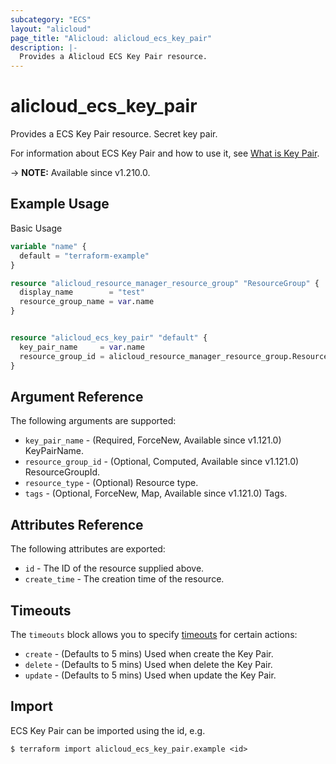 ```yaml
---
subcategory: "ECS"
layout: "alicloud"
page_title: "Alicloud: alicloud_ecs_key_pair"
description: |-
  Provides a Alicloud ECS Key Pair resource.
---
```


# alicloud_ecs_key_pair

Provides a ECS Key Pair resource. Secret key pair.

For information about ECS Key Pair and how to use it, see [What is Key Pair](https://www.alibabacloud.com/help/en/).

-> **NOTE:** Available since v1.210.0.

## Example Usage

Basic Usage

```terraform
variable "name" {
  default = "terraform-example"
}

resource "alicloud_resource_manager_resource_group" "ResourceGroup" {
  display_name        = "test"
  resource_group_name = var.name
}


resource "alicloud_ecs_key_pair" "default" {
  key_pair_name     = var.name
  resource_group_id = alicloud_resource_manager_resource_group.ResourceGroup.id
}
```

## Argument Reference

The following arguments are supported:
* `key_pair_name` - (Required, ForceNew, Available since v1.121.0) KeyPairName.
* `resource_group_id` - (Optional, Computed, Available since v1.121.0) ResourceGroupId.
* `resource_type` - (Optional) Resource type.
* `tags` - (Optional, ForceNew, Map, Available since v1.121.0) Tags.

## Attributes Reference

The following attributes are exported:
* `id` - The ID of the resource supplied above.
* `create_time` - The creation time of the resource.

## Timeouts

The `timeouts` block allows you to specify [timeouts](https://www.terraform.io/docs/configuration-0-11/resources.html#timeouts) for certain actions:
* `create` - (Defaults to 5 mins) Used when create the Key Pair.
* `delete` - (Defaults to 5 mins) Used when delete the Key Pair.
* `update` - (Defaults to 5 mins) Used when update the Key Pair.

## Import

ECS Key Pair can be imported using the id, e.g.

```shell
$ terraform import alicloud_ecs_key_pair.example <id>
```